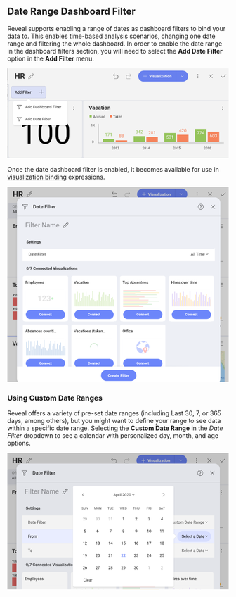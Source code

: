 ## Date Range Dashboard Filter

Reveal supports enabling a range of dates as dashboard filters to bind
your data to. This enables time-based analysis scenarios, changing one
date range and filtering the whole dashboard. In order to enable the
date range in the dashboard filters section, you will need to select the
**Add Date Filter** option in the **Add Filter** menu.

![Add filter dropdown menu for a visualization](images/add-new-dashboard-filter.png)

Once the date dashboard filter is enabled, it becomes available for use
in [visualization binding](Connecting-Dashboard-Filters-Visualization.md)
expressions.

![Filter Date Range dialog](images/dashboard-filter-date-range-menu.png)

### Using Custom Date Ranges

Reveal offers a variety of pre-set date ranges (including Last 30, 7, or
365 days, among others), but you might want to define your range to see
data within a specific date range. Selecting the
**Custom Date Range** in the *Date Filter* dropdown to see a calendar with
personalized day, month, and age options.

![Custom Date Range calendar displayed](images/reveal-custom-date-range.png)
